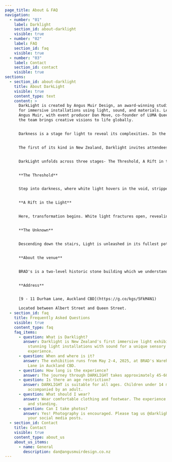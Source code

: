 ```yaml
---
page_title: About & FAQ
navigation:
  - number: "01"
    label: Darklight
    section_id: about-darklight
    visible: true
  - number: "02"
    label: FAQ
    section_id: faq
    visible: true
  - number: "03"
    label: Contact
    section_id: contact
    visible: true
sections:
  - section_id: about-darklight
    title: About DarkLight
    visible: true
    content_type: text
    content: >
      DarkLight is created by Angus Muir Design, an award-winning studio known
      for immersive installations using light, sound, and materials. Led by
      Angus Muir, with event producer Dan Move, co-founder of LUMA Queenstown,
      the team brings creative visions to life globally.


      Darkness is a stage for light to reveal its complexities. In the dark, light holds the power to liquify, crystallize, dissolve, and reform with its sharp edges, and soft diffusions. This journey is about shifting and unraveling the structure of light to reveal the spectrum of colour within.


      The first of its kind in New Zealand, Darklight invites attendees to experience the art of light through a series of interactive walk-through audio visual installations. This is a journey exhibition, where you can experience light unfolding into its various forms. Step in. Let darkness guide you. Let light transform you.


      DarkLight unfolds across three stages- The Threshold, A Rift in the Light, and The Unknown


      **The Threshold**


      Step into darkness, where white light hovers in the void, stripped to its purest form. Shifting between states of solid and fluid, it stretches and dissolves into the shadows, inviting you to tune into its structural force.


      **A Rift in the Light**


      Here, transformation begins. White light fractures open, revealing the hidden spectrum within. Deep soundscapes echo as colour starts to bleed into the darkness.


      **The Unknown**


      Descending down the stairs, Light is unleashed in its fullest potential, blossoming from stark white into saturated waves of colour that flood the space. It constructs a fleeting architecture, engulfing you in every direction, building itself into form, only to dissolve back into the dark. Let the light reshape you.


      **About the venue**


      BRAD's is a two-level historic stone building which we understand was constructed in 1861 making it one of Auckland's most significant heritage buildings. The property is listed as Category A Building on the Schedule of Historic Heritage Places.


      **Address**


      [9 - 11 Durham Lane, Auckland CBD](https://g.co/kgs/5FkM4N1)  

      Located between Albert Street and Queen Street.
  - section_id: faq
    title: Frequently Asked Questions
    visible: true
    content_type: faq
    faq_items:
      - question: What is Darklight?
        answer: Darklight is New Zealand's first immersive light exhibition, combining
          stunning light installations with sound for a unique sensory
          experience.
      - question: When and where is it?
        answer: The exhibition runs from May 2-4, 2025, at BRAD's Warehouse, 9/11 Durham
          Lane in Auckland CBD.
      - question: How long is the experience?
        answer: The journey through DARKLIGHT takes approximately 45-60 minutes.
      - question: Is there an age restriction?
        answer: DARKLIGHT is suitable for all ages. Children under 14 must be
          accompanied by an adult.
      - question: What should I wear?
        answer: Wear comfortable clothing and footwear. The experience involves walking
          and standing.
      - question: Can I take photos?
        answer: Yes! Photography is encouraged. Please tag us @darklight_experience in
          your social media posts.
  - section_id: Contact
    title: Contact
    visible: true
    content_type: about_us
    about_us_items:
      - name: General
        description: dan@angusmuirdesign.co.nz
---
```


